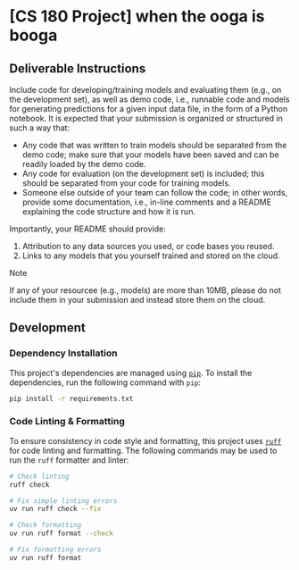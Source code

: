 # [CS 180 Project] when the ooga is booga

## Deliverable Instructions

Include code for developing/training models and evaluating them (e.g., on the development set), as well as demo code, i.e., runnable code and models for generating predictions for a given input data file, in the form of a Python notebook. It is expected that your submission is organized or structured in such a way that:

- Any code that was written to train models should be separated from the demo code; make sure that your models have been saved and can be readily loaded by the demo code.
- Any code for evaluation (on the development set) is included; this should be separated from your code for training models.
- Someone else outside of your team can follow the code; in other words, provide some documentation, i.e., in-line comments and a README explaining the code structure and how it is run.

Importantly, your README should provide:

1. Attribution to any data sources you used, or code bases you reused.
2. Links to any models that you yourself trained and stored on the cloud.

> [!NOTE]
> If any of your resourcee (e.g., models) are more than 10MB, please do not include them in your submission and instead store them on the cloud.

## Development

### Dependency Installation

This project's dependencies are managed using [`pip`](https://pypi.org/project/pip/). To install the dependencies, run the following command with `pip`:

```bash
pip install -r requirements.txt
```

### Code Linting & Formatting

To ensure consistency in code style and formatting, this project uses [`ruff`](https://github.com/astral-sh/ruff) for code linting and formatting. The following commands may be used to run the `ruff` formatter and linter:

```bash
# Check linting
ruff check

# Fix simple linting errors
uv run ruff check --fix

# Check formatting
uv run ruff format --check

# Fix formatting errors
uv run ruff format
```

